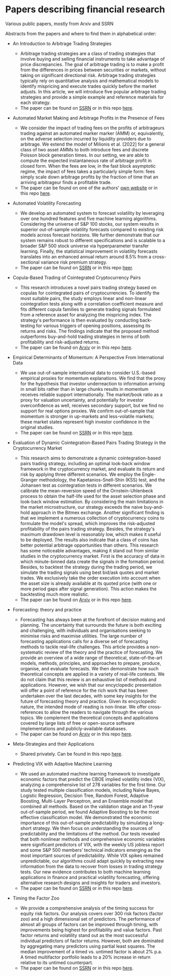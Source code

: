 # Papers describing financial research
Various public papers, mostly from Arxiv and SSRN

Abstracts from the papers and where to find them in alphabetical order:

- An Introduction to Arbitrage Trading Strategies
  - Arbitrage trading strategies are a class of trading strategies that involve buying and selling financial instruments to take advantage of price discrepancies. The goal of arbitrage trading is to make a profit from the differences in prices between securities or markets, without taking on significant directional risk. Arbitrage trading strategies typically rely on quantitative analysis and mathematical models to identify mispricing and execute trades quickly before the market adjusts. In this article, we will introduce five popular arbitrage trading strategies and provide a simple example and reference materials for each strategy.
  - The paper can be found on [SSRN](https://papers.ssrn.com/sol3/papers.cfm?abstract_id=4420232) or  in this repo [here](AnIntroductionToArbitrageTradingStrategies.pdf).

- Automated Market Making and Arbitrage Profits in the Presence of Fees
  - We consider the impact of trading fees on the profits of arbitrageurs trading against an
automated marker marker (AMM) or, equivalently, on the adverse selection incurred by liquidity
providers due to arbitrage. We extend the model of Milionis et al. [2022] for a general class
of two asset AMMs to both introduce fees and discrete Poisson block generation times. In our
setting, we are able to compute the expected instantaneous rate of arbitrage profit in closed
form. When the fees are low, in the fast block asymptotic regime, the impact of fees takes a
particularly simple form: fees simply scale down arbitrage profits by the fraction of time that
an arriving arbitrageur finds a profitable trade.
  - The paper can be found on one of the authors' [own website](https://moallemi.com/ciamac/research-interests.php) or in this repo [here](AutomatedMarketMakingAndArbitrageProfitsInThePresenceOfFees.pdf).

- Automated Volatility Forecasting
  - We develop an automated system to forecast volatility by leveraging over one hundred features and five machine learning algorithms. Considering the universe of S&P 100 stocks, our system results in superior out-of-sample volatility forecasts compared to existing risk models across forecast horizons. We further demonstrate that our system remains robust to different specifications and is scalable to a broader S&P 500 stock universe via hyperparameter transfer learning. Finally, the statistical improvement in volatility forecasts translates into an enhanced annual return around 8.5% from a cross-sectional variance risk premium strategy.
  - The paper can be found on [SSRN](https://papers.ssrn.com/sol3/papers.cfm?abstract_id=3776915) or in this repo [heer](AutomatedVolatilityForecasting.pdf).

- Copula-Based Trading of Cointegrated Cryptocurrency Pairs
  - This research introduces a novel pairs trading strategy based on copulas for cointegrated pairs of cryptocurrencies. To identify the most suitable pairs, the study employs linear and non-linear cointegration tests along with a correlation coefficient measure and fits different copula families to generate trading signals formulated from a reference asset for analyzing the mispricing index. The strategy's performance is then evaluated by conducting back-testing for various triggers of opening positions, assessing its returns and risks. The findings indicate that the proposed method outperforms buy-and-hold trading strategies in terms of both profitability and risk-adjusted returns.
  - The paper can be found on [Arxiv](https://arxiv.org/abs/2305.06961) or in this repo [here](CopulaBasedTradingOfCointegratedCryptocurrencyPairs.pdf).

- Empirical Determinants of Momentum: A Perspective From International Data
  - We use out-of-sample international data to consider U.S.-based empirical proxies for momentum explanations. We find that the proxy for the hypothesis that investor underreaction to information arriving in small bits rather than in large chunks results in momentum receives reliable support internationally. The market/book ratio as a proxy for valuation uncertainty, and potentially for investor overconfidence as well, receives secondary support, but we find no support for real options proxies. We confirm out-of-sample that momentum is stronger in up-markets and less-volatile markets; these market states represent high investor confidence in the original studies.
  - The paper can be found on [SSRN](https://papers.ssrn.com/sol3/papers.cfm?abstract_id=4012902) or in this repo [here](EmpiricalDeterminantsOfMomentum.pdf).

- Evaluation of Dynamic Cointegration-Based Pairs Trading Strategy in the Cryptocurrency Market
  - This research aims to demonstrate a dynamic cointegration-based pairs trading strategy, including an optimal look-back window framework in the cryptocurrency market, and evaluate its return and risk by applying three different scenarios. We employ the Engle-Granger methodology, the Kapetanios-Snell-Shin (KSS) test, and the Johansen test as cointegration tests in different scenarios. We calibrate the mean-reversion speed of the Ornstein-Uhlenbeck process to obtain the half-life used for the asset selection phase and look-back window estimation. By considering the main limitations in the market microstructure, our strategy exceeds the naive buy-and-hold approach in the Bitmex exchange. Another significant finding is that we implement a numerous collection of cryptocurrency coins to formulate the model's spread, which improves the risk-adjusted profitability of the pairs trading strategy. Besides, the strategy's maximum drawdown level is reasonably low, which makes it useful to be deployed. The results also indicate that a class of coins has better potential arbitrage opportunities than others. This research has some noticeable advantages, making it stand out from similar studies in the cryptocurrency market. First is the accuracy of data in which minute-binned data create the signals in the formation period. Besides, to backtest the strategy during the trading period, we simulate the trading signals using best bid/ask quotes and market trades. We exclusively take the order execution into account when the asset size is already available at its quoted price (with one or more period gaps after signal generation). This action makes the backtesting much more realistic.
  - The paper can be found on [Arxiv](https://arxiv.org/abs/2109.10662) or in this repo [here](EvaluationOfDynamicCointegrationBasedPairsTradingStrategyInTheCryptocurrencyMarket.pdf).

- Forecasting: theory and practice
  - Forecasting has always been at the forefront of decision making and planning. The uncertainty that surrounds the future is both exciting and challenging, with individuals and organisations seeking to minimise risks and maximise utilities. The large number of forecasting applications calls for a diverse set of forecasting methods to tackle real-life challenges. This article provides a non-systematic review of the theory and the practice of forecasting. We provide an overview of a wide range of theoretical, state-of-the-art models, methods, principles, and approaches to prepare, produce, organise, and evaluate forecasts. We then demonstrate how such theoretical concepts are applied in a variety of real-life contexts.
We do not claim that this review is an exhaustive list of methods and applications. However, we wish that our encyclopedic presentation will offer a point of reference for the rich work that has been undertaken over the last decades, with some key insights for the future of forecasting theory and practice. Given its encyclopedic nature, the intended mode of reading is non-linear. We offer cross-references to allow the readers to navigate through the various topics. We complement the theoretical concepts and applications covered by large lists of free or open-source software implementations and publicly-available databases.
  - The paper can be found on [Arxiv](https://arxiv.org/abs/2012.03854) or in this repo [here](ForecastingTheoryAndPractice.pdf).

- Meta-Strategies and their Applications
  - Shared privately. Can be found in this repo [here](MetaStrategiesAndTheirApplications.pdf).

- Predicting VIX with Adaptive Machine Learning
  - We used an automated machine learning framework to investigate economic factors that predict the CBOE implied volatility index (VIX), analyzing a comprehensive list of 278 variables for the first time. Our study tested multiple classification models, including Naïve Bayes, Logistic Regression, Decision Tree, Random Forest, Adaptive Boosting, Multi-Layer Perceptron, and an Ensemble model that combined all methods. Based on the validation stage and an 11-year out-of-sample period, we found Adaptive Boosting to be the most effective classification model. We demonstrated the economic importance of this out-of-sample predictability by simulating a long-short strategy. We then focus on understanding the sources of predictability and the limitations of the method. Our tests revealed that both nonlinear methods and comprehensive economic variables were significant predictors of VIX, with the weekly US jobless report and some S&P 500 members’ technical indicators emerging as the most important sources of predictability. While VIX spikes remained unpredictable, our algorithms could adapt quickly by extracting new information from the data to recover from losses in trading strategy tests. Our new evidence contributes to both machine learning applications in finance and practical volatility forecasting, offering alternative research designs and insights for traders and investors.
  - The paper can be found on [SSRN](https://papers.ssrn.com/sol3/papers.cfm?abstract_id=4388132) or in this repo [here](PredictingVixWithAdaptiveML.pdf).

- Timing the Factor Zoo
  - We provide a comprehensive analysis of the timing success for equity risk factors. Our analysis covers over 300 risk factors (factor zoo) and a high dimensional set of predictors. The performance of almost all groups of factors can be improved through timing, with improvements being highest for profitability and value factors. Past factor returns and volatility stand out as the most successful individual predictors of factor returns. However, both are dominated by aggregating many predictors using partial least squares. The median improvement of a timed vs. untimed factor is about 2% p.a. A timed multifactor portfolio leads to a 20% increase in return relative to its untimed counterpart.
  - The paper can be found on [SSRN](https://papers.ssrn.com/sol3/papers.cfm?abstract_id=4376898) or in this repo [here](TimingTheFactorZoo.pdf).

